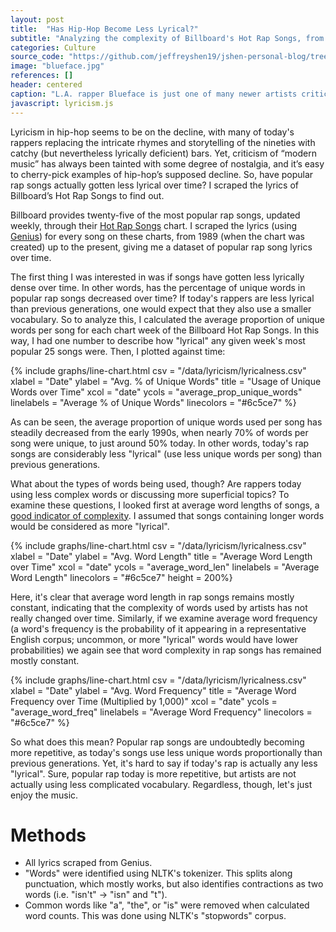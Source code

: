 ```yaml
---
layout: post
title:  "Has Hip-Hop Become Less Lyrical?"
subtitle: "Analyzing the complexity of Billboard's Hot Rap Songs, from 1989 - 2019"
categories: Culture
source_code: "https://github.com/jeffreyshen19/jshen-personal-blog/tree/master/data/lyricism"
image: "blueface.jpg"
references: []
header: centered
caption: "L.A. rapper Blueface is just one of many newer artists criticized as lacking talent or lyricism."
javascript: lyricism.js
---
```


Lyricism in hip-hop seems to be on the decline, with many of today's rappers replacing the intricate rhymes and storytelling of the nineties with catchy (but nevertheless lyrically deficient) bars. Yet, criticism of “modern music” has always been tainted with some degree of nostalgia, and it’s easy to cherry-pick examples of hip-hop’s supposed decline. So, have popular rap songs actually gotten less lyrical over time? I scraped the lyrics of Billboard’s Hot Rap Songs to find out.  

Billboard provides twenty-five of the most popular rap songs, updated weekly, through their [Hot Rap Songs](https://www.billboard.com/charts/rap-song) chart. I scraped the lyrics (using [Genius](https://genius.com)) for every song on these charts, from 1989 (when the chart was created) up to the present, giving me a dataset of popular rap song lyrics over time.

The first thing I was interested in was if songs have gotten less lyrically dense over time. In other words, has the percentage of unique words in popular rap songs decreased over time? If today's rappers are less lyrical than previous generations, one would expect that they also use a smaller vocabulary. So to analyze this, I calculated the average proportion of unique words per song for each chart week of the Billboard Hot Rap Songs. In this way, I had one number to describe how "lyrical" any given week's most popular 25 songs were. Then, I plotted against time:

{% include graphs/line-chart.html csv = "/data/lyricism/lyricalness.csv" xlabel = "Date" ylabel = "Avg. % of Unique Words" title = "Usage of Unique Words over Time" xcol = "date" ycols = "average_prop_unique_words" linelabels = "Average % of Unique Words" linecolors = "#6c5ce7" %}

As can be seen, the average proportion of unique words used per song has steadily decreased from the early 1990s, when nearly 70% of words per song were unique, to just around 50% today. In other words, today's rap songs are considerably less "lyrical" (use less unique words per song) than previous generations.

What about the types of words being used, though? Are rappers today using less complex words or discussing more superficial topics? To examine these questions, I looked first at average word lengths of songs, a [good indicator of complexity](https://langcog.stanford.edu/papers_new/lewis-2015-underrev.pdf). I assumed that songs containing longer words would be considered as more "lyrical".

{% include graphs/line-chart.html csv = "/data/lyricism/lyricalness.csv" xlabel = "Date" ylabel = "Avg. Word Length" title = "Average Word Length over Time" xcol = "date" ycols = "average_word_len" linelabels = "Average Word Length" linecolors = "#6c5ce7" height = 200%}

Here, it's clear that average word length in rap songs remains mostly constant, indicating that the complexity of words used by artists has not really changed over time. Similarly, if we examine average word frequency (a word's frequency is the probability of it appearing in a representative English corpus; uncommon, or more "lyrical" words would have lower probabilities) we again see that word complexity in rap songs has remained mostly constant.

{% include graphs/line-chart.html csv = "/data/lyricism/lyricalness.csv" xlabel = "Date" ylabel = "Avg. Word Frequency" title = "Average Word Frequency over Time (Multiplied by 1,000)" xcol = "date" ycols = "average_word_freq" linelabels = "Average Word Frequency" linecolors = "#6c5ce7" %}

So what does this mean? Popular rap songs are undoubtedly becoming more repetitive, as today's songs use less unique words proportionally than previous generations. Yet, it's hard to say if today's rap is actually any less "lyrical". Sure, popular rap today is more repetitive, but artists are not actually using less complicated vocabulary. Regardless, though, let's just enjoy the music.

# Methods

* All lyrics scraped from Genius.
* "Words" were identified using NLTK's tokenizer. This splits along punctuation, which mostly works, but also identifies contractions as two words (i.e. "isn't" → "isn" and "t").
* Common words like "a", "the", or "is" were removed when calculated word counts. This was done using NLTK's "stopwords" corpus.
